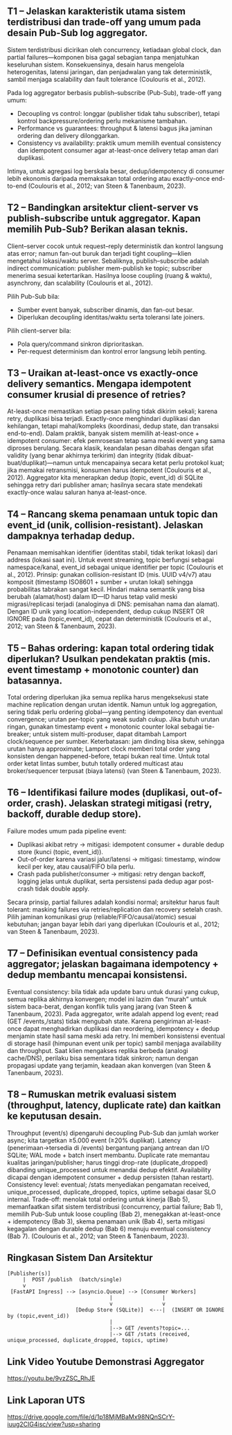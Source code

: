 ## T1 – Jelaskan karakteristik utama sistem terdistribusi dan trade-off yang umum pada desain Pub-Sub log aggregator.

Sistem terdistribusi dicirikan oleh concurrency, ketiadaan global clock, dan partial failures—komponen bisa gagal sebagian tanpa menjatuhkan keseluruhan sistem. Konsekuensinya, desain harus mengelola heterogenitas, latensi jaringan, dan penjadwalan yang tak deterministik, sambil menjaga scalability dan fault tolerance (Coulouris et al., 2012).

Pada log aggregator berbasis publish–subscribe (Pub-Sub), trade-off yang umum:
- Decoupling vs control: longgar (publisher tidak tahu subscriber), tetapi kontrol backpressure/ordering perlu mekanisme tambahan.
- Performance vs guarantees: throughput & latensi bagus jika jaminan ordering dan delivery dilonggarkan.
- Consistency vs availability: praktik umum memilih eventual consistency dan idempotent consumer agar at-least-once delivery tetap aman dari duplikasi.

Intinya, untuk agregasi log berskala besar, dedup/idempotency di consumer lebih ekonomis daripada memaksakan total ordering atau exactly-once end-to-end (Coulouris et al., 2012; van Steen & Tanenbaum, 2023).

## T2 – Bandingkan arsitektur client-server vs publish-subscribe untuk aggregator. Kapan memilih Pub-Sub? Berikan alasan teknis.

Client–server cocok untuk request–reply deterministik dan kontrol langsung atas error; namun fan-out buruk dan terjadi tight coupling—klien mengetahui lokasi/waktu server. Sebaliknya, publish–subscribe adalah indirect communication: publisher mem-publish ke topic; subscriber menerima sesuai ketertarikan. Hasilnya loose coupling (ruang & waktu), asynchrony, dan scalability (Coulouris et al., 2012).

Pilih Pub-Sub bila:
- Sumber event banyak, subscriber dinamis, dan fan-out besar.
- Diperlukan decoupling identitas/waktu serta toleransi late joiners.

Pilih client–server bila:
- Pola query/command sinkron diprioritaskan.
- Per-request determinism dan kontrol error langsung lebih penting.

## T3 – Uraikan at-least-once vs exactly-once delivery semantics. Mengapa idempotent consumer krusial di presence of retries?

At-least-once memastikan setiap pesan paling tidak dikirim sekali; karena retry, duplikasi bisa terjadi. Exactly-once menghindari duplikasi dan kehilangan, tetapi mahal/kompleks (koordinasi, dedup state, dan transaksi end-to-end). Dalam praktik, banyak sistem memilih at-least-once + idempotent consumer: efek pemrosesan tetap sama meski event yang sama diproses berulang. Secara klasik, keandalan pesan dibahas dengan sifat validity (yang benar akhirnya terkirim) dan integrity (tidak dibuat-buat/duplikat)—namun untuk mencapainya secara ketat perlu protokol kuat; jika memakai retransmisi, konsumen harus idempotent (Coulouris et al., 2012). Aggregator kita menerapkan dedup (topic, event_id) di SQLite sehingga retry dari publisher aman; hasilnya secara state mendekati exactly-once walau saluran hanya at-least-once.

## T4 – Rancang skema penamaan untuk topic dan event_id (unik, collision-resistant). Jelaskan dampaknya terhadap dedup.

Penamaan memisahkan identifier (identitas stabil, tidak terikat lokasi) dari address (lokasi saat ini). Untuk event streaming, topic berfungsi sebagai namespace/kanal, event_id sebagai unique identifier per topic (Coulouris et al., 2012). Prinsip: gunakan collision-resistant ID (mis. UUID v4/v7) atau komposit (timestamp ISO8601 + sumber + urutan lokal) sehingga probabilitas tabrakan sangat kecil. Hindari makna semantik yang bisa berubah (alamat/host) dalam ID—ID harus tetap valid meski migrasi/replicasi terjadi (analoginya di DNS: pemisahan nama dan alamat). Dengan ID unik yang location-independent, dedup cukup INSERT OR IGNORE pada (topic,event_id), cepat dan deterministik (Coulouris et al., 2012; van Steen & Tanenbaum, 2023).

## T5 – Bahas ordering: kapan total ordering tidak diperlukan? Usulkan pendekatan praktis (mis. event timestamp + monotonic counter) dan batasannya.

Total ordering diperlukan jika semua replika harus mengeksekusi state machine replication dengan urutan identik. Namun untuk log aggregation, sering tidak perlu ordering global—yang penting idempotency dan eventual convergence; urutan per-topic yang weak sudah cukup. Jika butuh urutan ringan, gunakan timestamp event + monotonic counter lokal sebagai tie-breaker; untuk sistem multi-produser, dapat ditambah Lamport clock/sequence per sumber. Keterbatasan: jam dinding bisa skew, sehingga urutan hanya approximate; Lamport clock memberi total order yang konsisten dengan happened-before, tetapi bukan real time. Untuk total order ketat lintas sumber, butuh totally ordered multicast atau broker/sequencer terpusat (biaya latensi) (van Steen & Tanenbaum, 2023).

## T6 – Identifikasi failure modes (duplikasi, out-of-order, crash). Jelaskan strategi mitigasi (retry, backoff, durable dedup store).

Failure modes umum pada pipeline event:
- Duplikasi akibat retry → mitigasi: idempotent consumer + durable dedup store (kunci (topic, event_id)).
- Out-of-order karena variasi jalur/latensi → mitigasi: timestamp, window kecil per key, atau causal/FIFO bila perlu.
- Crash pada publisher/consumer → mitigasi: retry dengan backoff, logging jelas untuk duplikat, serta persistensi pada dedup agar post-crash tidak double apply.

Secara prinsip, partial failures adalah kondisi normal; arsitektur harus fault tolerant: masking failures via retries/replication dan recovery setelah crash. Pilih jaminan komunikasi grup (reliable/FIFO/causal/atomic) sesuai kebutuhan; jangan bayar lebih dari yang diperlukan (Coulouris et al., 2012; van Steen & Tanenbaum, 2023).

## T7 – Definisikan eventual consistency pada aggregator; jelaskan bagaimana idempotency + dedup membantu mencapai konsistensi.

Eventual consistency: bila tidak ada update baru untuk durasi yang cukup, semua replika akhirnya konvergen; model ini lazim dan “murah” untuk sistem baca-berat, dengan konflik tulis yang jarang (van Steen & Tanenbaum, 2023). Pada aggregator, write adalah append log event; read (GET /events,/stats) tidak mengubah state. Karena pengiriman at-least-once dapat menghadirkan duplikasi dan reordering, idempotency + dedup menjamin state hasil sama meski ada retry. Ini memberi konsistensi eventual di storage hasil (himpunan event unik per topic) sambil menjaga availability dan throughput. Saat klien mengakses replika berbeda (analogi cache/DNS), perilaku bisa sementara tidak sinkron; namun dengan propagasi update yang terjamin, keadaan akan konvergen (van Steen & Tanenbaum, 2023).

## T8 – Rumuskan metrik evaluasi sistem (throughput, latency, duplicate rate) dan kaitkan ke keputusan desain.

Throughput (event/s) dipengaruhi decoupling Pub-Sub dan jumlah worker async; kita targetkan ≥5.000 event (≥20% duplikat). Latency (penerimaan→tersedia di /events) bergantung panjang antrean dan I/O SQLite; WAL mode + batch insert membantu. Duplicate rate memantau kualitas jaringan/publisher; harus tinggi drop-rate (duplicate_dropped) dibanding unique_processed untuk menandai dedup efektif. Availability dicapai dengan idempotent consumer + dedup persisten (tahan restart). Consistency level: eventual; /stats menyediakan pengamatan received, unique_processed, duplicate_dropped, topics, uptime sebagai dasar SLO internal. Trade-off: menolak total ordering untuk kinerja (Bab 5), memanfaatkan sifat sistem terdistribusi (concurrency, partial failure; Bab 1), memilih Pub-Sub untuk loose coupling (Bab 2), menegakkan at-least-once + idempotency (Bab 3), skema penamaan unik (Bab 4), serta mitigasi kegagalan dengan durable dedup (Bab 6) menuju eventual consistency (Bab 7). (Coulouris et al., 2012; van Steen & Tanenbaum, 2023).

## Ringkasan Sistem Dan Arsitektur
    [Publisher(s)]
         |  POST /publish  (batch/single)
         v
     [FastAPI Ingress] --> [asyncio.Queue] --> [Consumer Workers]
                                     |                |
                                     v                v
                          [Dedup Store (SQLite)]  <---|  (INSERT OR IGNORE by (topic,event_id))
                                     |
                                     |--> GET /events?topic=...
                                     |--> GET /stats (received, unique_processed, duplicate_dropped, topics, uptime)


## Link Video Youtube Demonstrasi Aggregator
https://youtu.be/9vzZSC_RhJE

## Link Laporan UTS
https://drive.google.com/file/d/1p18MjMBaMx98NQnSCrY-iuug2CIG4isc/view?usp=sharing
